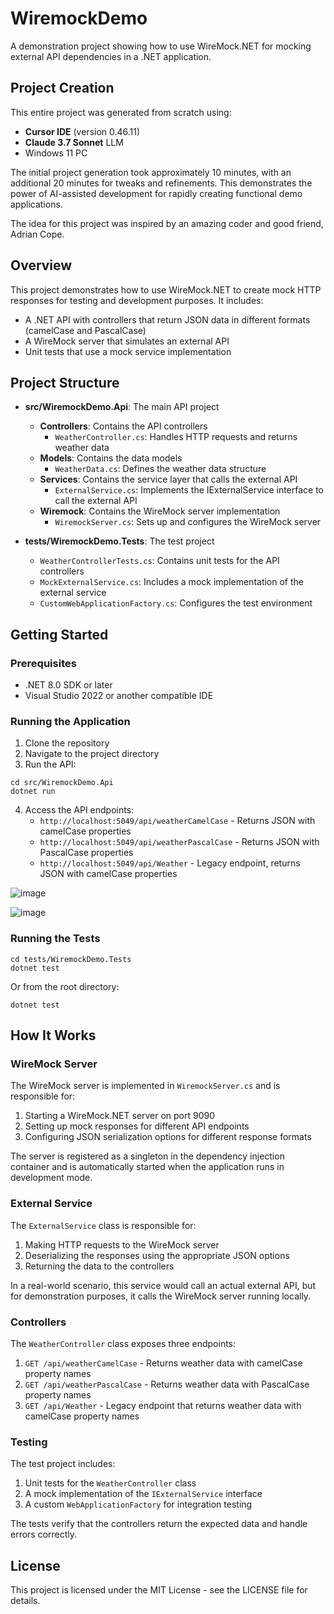 # WiremockDemo

A demonstration project showing how to use WireMock.NET for mocking external API dependencies in a .NET application.

## Project Creation

This entire project was generated from scratch using:
- **Cursor IDE** (version 0.46.11)
- **Claude 3.7 Sonnet** LLM
- Windows 11 PC

The initial project generation took approximately 10 minutes, with an additional 20 minutes for tweaks and refinements. This demonstrates the power of AI-assisted development for rapidly creating functional demo applications.

The idea for this project was inspired by an amazing coder and good friend, Adrian Cope.

## Overview

This project demonstrates how to use WireMock.NET to create mock HTTP responses for testing and development purposes. It includes:

- A .NET API with controllers that return JSON data in different formats (camelCase and PascalCase)
- A WireMock server that simulates an external API
- Unit tests that use a mock service implementation

## Project Structure

- **src/WiremockDemo.Api**: The main API project
  - **Controllers**: Contains the API controllers
    - `WeatherController.cs`: Handles HTTP requests and returns weather data
  - **Models**: Contains the data models
    - `WeatherData.cs`: Defines the weather data structure
  - **Services**: Contains the service layer that calls the external API
    - `ExternalService.cs`: Implements the IExternalService interface to call the external API
  - **Wiremock**: Contains the WireMock server implementation
    - `WiremockServer.cs`: Sets up and configures the WireMock server

- **tests/WiremockDemo.Tests**: The test project
  - `WeatherControllerTests.cs`: Contains unit tests for the API controllers
  - `MockExternalService.cs`: Includes a mock implementation of the external service
  - `CustomWebApplicationFactory.cs`: Configures the test environment

## Getting Started

### Prerequisites

- .NET 8.0 SDK or later
- Visual Studio 2022 or another compatible IDE

### Running the Application

1. Clone the repository
2. Navigate to the project directory
3. Run the API:

```
cd src/WiremockDemo.Api
dotnet run
```

4. Access the API endpoints:
   - `http://localhost:5049/api/weatherCamelCase` - Returns JSON with camelCase properties
   - `http://localhost:5049/api/weatherPascalCase` - Returns JSON with PascalCase properties
   - `http://localhost:5049/api/Weather` - Legacy endpoint, returns JSON with camelCase properties

![image](https://github.com/user-attachments/assets/f71c052a-856b-4dbd-8627-97a95fc55aa8)

![image](https://github.com/user-attachments/assets/d0320725-fe10-4f64-8193-4528878daefb)

### Running the Tests

```
cd tests/WiremockDemo.Tests
dotnet test
```

Or from the root directory:

```
dotnet test
```

## How It Works

### WireMock Server

The WireMock server is implemented in `WiremockServer.cs` and is responsible for:

1. Starting a WireMock.NET server on port 9090
2. Setting up mock responses for different API endpoints
3. Configuring JSON serialization options for different response formats

The server is registered as a singleton in the dependency injection container and is automatically started when the application runs in development mode.

### External Service

The `ExternalService` class is responsible for:

1. Making HTTP requests to the WireMock server
2. Deserializing the responses using the appropriate JSON options
3. Returning the data to the controllers

In a real-world scenario, this service would call an actual external API, but for demonstration purposes, it calls the WireMock server running locally.

### Controllers

The `WeatherController` class exposes three endpoints:

1. `GET /api/weatherCamelCase` - Returns weather data with camelCase property names
2. `GET /api/weatherPascalCase` - Returns weather data with PascalCase property names
3. `GET /api/Weather` - Legacy endpoint that returns weather data with camelCase property names

### Testing

The test project includes:

1. Unit tests for the `WeatherController` class
2. A mock implementation of the `IExternalService` interface
3. A custom `WebApplicationFactory` for integration testing

The tests verify that the controllers return the expected data and handle errors correctly.

## License

This project is licensed under the MIT License - see the LICENSE file for details. 
